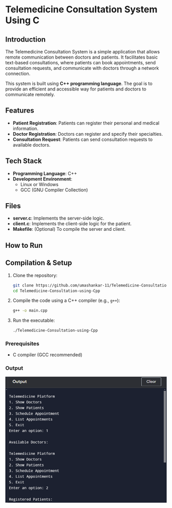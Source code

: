 # Telemedicine Consultation System Using C

## Introduction

The Telemedicine Consultation System is a simple application that allows remote communication between doctors and patients. It facilitates basic text-based consultations, where patients can book appointments, send consultation requests, and communicate with doctors through a network connection.

This system is built using **C++ programming language**. The goal is to provide an efficient and accessible way for patients and doctors to communicate remotely.

## Features

- **Patient Registration**: Patients can register their personal and medical information.
- **Doctor Registration**: Doctors can register and specify their specialties.
- **Consultation Request**: Patients can send consultation requests to available doctors.

## Tech Stack

- **Programming Language**: C++
- **Development Environment**:
  - Linux or Windows
  - GCC (GNU Compiler Collection)

## Files

- **server.c**: Implements the server-side logic.
- **client.c**: Implements the client-side logic for the patient.
- **Makefile**: (Optional) To compile the server and client.

## How to Run
## Compilation & Setup

1. Clone the repository:
   ```bash
   git clone https://github.com/umashankar-11/Telemedicine-Consultation-using-Cpp.git
   cd Telemedicine-Consultation-using-Cpp
   ```

2. Compile the code using a C++ compiler (e.g., `g++`):
   ```bash
   g++ -o main.cpp
   ```

3. Run the executable:
   ```bash
   ./Telemedicine-Consultation-using-Cpp
   ```

### Prerequisites
- C compiler (GCC recommended)

### Output
![Screenshot of code output](screenshot-cpp.png)



